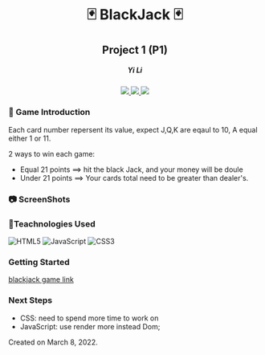 <div align="center">

#  :black_joker: BlackJack  :black_joker:
## Project 1  (P1) 
<h5>Yi Li</h5>
<a href="https://msyili.com" target="_blank">
    <img src="https://img.shields.io/badge/-Portfolio:_user.github.io-darkgreen?style=flat&logo=medium"/>
</a>
<a href="https://www.linkedin.com/in/msyili/" target="_blank">
    <img src="https://img.shields.io/badge/-linkedin.com/in/user-blue?style=flat&``logo=Linkedin&logoColor=white">
 </a> 
<a href="mailto:user@gmail.com" target="_blank">
    <img src="https://img.shields.io/badge/-user@gmail.com-c14438?style=flat&logo=Gmail&``logoColor=white">
</a>

</div>


### :memo: Game Introduction  
Each card number repersent its value, expect J,Q,K are eqaul to 10, A equal either 1 or 11.

 2 ways to win each game:  
* Equal 21 points ==> hit the black Jack, and your money will be doule
* Under 21 points ==> Your cards total need to be greater than dealer's. 


### :camera: ScreenShots

### :wrench:Teachnologies Used
![HTML5](https://img.shields.io/badge/-HTML5-333?style=flat&logo=html5)
![JavaScript](https://img.shields.io/badge/-JavaScript-333?style=flat&logo=javascript) 
![CSS3](https://img.shields.io/badge/-CSS-333?style=flat&logo=css3)

### Getting Started
[blackjack game link](https://www.example.com)
### Next Steps
* CSS: need to spend more time to work on 
* JavaScript: use render more instead Dom; 

Created on March 8, 2022. 



